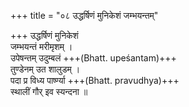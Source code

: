 +++
title = "०८ उद्धर्षिणं मुनिकेशं जम्भयन्तम्"

+++
उद्धर्षिणं मुनिकेशं  
जम्भयन्तं मरीमृशम् ।  
उपेषन्तम् उदुम्बलं +++(Bhatt. upeśantam)+++  
तुण्डेनम् उत शालुडम् ।  
पदा प्र विध्य पार्ष्ण्या +++(Bhatt. pravudhya)+++  
स्थालीं गौर् इव स्यन्दना ॥